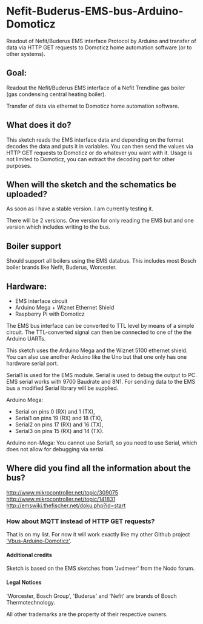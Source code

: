 # Nefit-Buderus-EMS-bus-Arduino-Domoticz

Readout of Nefit/Buderus EMS interface Protocol by Arduino and transfer of data via HTTP GET requests to Domoticz home automation software (or to other systems).

## Goal:
Readout the Nefit/Buderus EMS interface of a Nefit Trendline gas boiler (gas condensing central heating boiler).

Transfer of data via ethernet to Domoticz home automation software.

## What does it do?
This sketch reads the EMS interface data and depending on the format decodes the data and puts it in variables.
You can then send the values via HTTP GET requests to Domoticz or do whatever you want with it.
Usage is not limited to Domoticz, you can extract the decoding part for other purposes.

## When will the sketch and the schematics be uploaded?
As soon as I have a stable version. I am currently testing it.

There will be 2 versions.
One version for only reading the EMS but and one version which includes writing to the bus.

## Boiler support
Should support all boilers using the EMS databus.
This includes most Bosch boiler brands like Nefit, Buderus, Worcester.

## Hardware:
* EMS interface circuit
* Arduino Mega + Wiznet Ethernet Shield
* Raspberry Pi with Domoticz

The EMS bus interface can be converted to TTL level by means of a simple circuit.
The TTL-converted signal can then be connected to one of the the Arduino UARTs.

This sketch uses the Arduino Mega and the Wiznet 5100 ethernet shield.
You can also use another Arduino like the Uno but that one only has one hardware serial port.

Serial1 is used for the EMS module.
Serial is used to debug the output to PC. 
EMS serial works with 9700 Baudrate and 8N1.
For sending data to the EMS bus a modified Serial library will be supplied.

Arduino Mega:
* Serial  on pins  0 (RX)  and 1 (TX),
* Serial1 on pins 19 (RX) and 18 (TX),
* Serial2 on pins 17 (RX) and 16 (TX),
* Serial3 on pins 15 (RX) and 14 (TX). 

Arduino non-Mega:
You cannot use Serial1, so you need to use Serial, which does not allow for debugging via serial.

## Where did you find all the information about the bus?
http://www.mikrocontroller.net/topic/309075
http://www.mikrocontroller.net/topic/141831
http://emswiki.thefischer.net/doku.php?id=start

### How about MQTT instead of HTTP GET requests?
That is on my list.
For now it will work exactly like my other Github project ['Vbus-Arduino-Domoticz'](https://github.com/bbqkees/vbus-arduino-domoticz).

#### Additional credits
Sketch is based on the EMS sketches from 'Jvdmeer' from the Nodo forum.

#### Legal Notices
'Worcester, Bosch Group', 'Buderus' and 'Nefit' are brands of Bosch Thermotechnology.

All other trademarks are the property of their respective owners.
